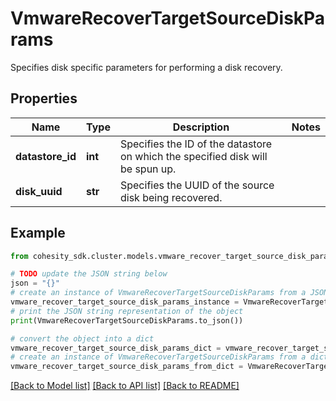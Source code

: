 # VmwareRecoverTargetSourceDiskParams

Specifies disk specific parameters for performing a disk recovery.

## Properties

Name | Type | Description | Notes
------------ | ------------- | ------------- | -------------
**datastore_id** | **int** | Specifies the ID of the datastore on which the specified disk will be spun up. | 
**disk_uuid** | **str** | Specifies the UUID of the source disk being recovered. | 

## Example

```python
from cohesity_sdk.cluster.models.vmware_recover_target_source_disk_params import VmwareRecoverTargetSourceDiskParams

# TODO update the JSON string below
json = "{}"
# create an instance of VmwareRecoverTargetSourceDiskParams from a JSON string
vmware_recover_target_source_disk_params_instance = VmwareRecoverTargetSourceDiskParams.from_json(json)
# print the JSON string representation of the object
print(VmwareRecoverTargetSourceDiskParams.to_json())

# convert the object into a dict
vmware_recover_target_source_disk_params_dict = vmware_recover_target_source_disk_params_instance.to_dict()
# create an instance of VmwareRecoverTargetSourceDiskParams from a dict
vmware_recover_target_source_disk_params_from_dict = VmwareRecoverTargetSourceDiskParams.from_dict(vmware_recover_target_source_disk_params_dict)
```
[[Back to Model list]](../README.md#documentation-for-models) [[Back to API list]](../README.md#documentation-for-api-endpoints) [[Back to README]](../README.md)


